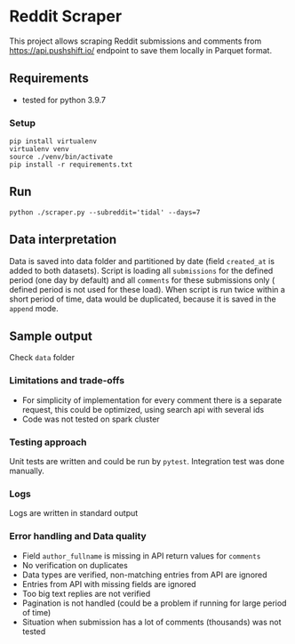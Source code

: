 # Reddit Scraper

This project allows scraping Reddit submissions and comments from https://api.pushshift.io/ endpoint to save them
locally in Parquet format.

## Requirements

- tested for python 3.9.7

### Setup

`pip install virtualenv`  
`virtualenv venv`  
`source ./venv/bin/activate`    
`pip install -r requirements.txt`

## Run

`python ./scraper.py --subreddit='tidal' --days=7`

## Data interpretation

Data is saved into data folder and partitioned by date (field `created_at` is added to both datasets). Script is loading
all `submissions` for the defined period (one day by default) and all `comments` for these submissions only (
defined period is not used for these load). When script is run twice within a short period of time, data would be
duplicated, because it is saved in the `append` mode.

## Sample output

Check `data` folder

### Limitations and trade-offs

- For simplicity of implementation for every comment there is a separate request, this could be optimized, using search
  api with several ids
- Code was not tested on spark cluster

### Testing approach

Unit tests are written and could be run by `pytest`. Integration test was done manually.

### Logs

Logs are written in standard output

### Error handling and Data quality

- Field `author_fullname` is missing in API return values for `comments`
- No verification on duplicates
- Data types are verified, non-matching entries from API are ignored
- Entries from API with missing fields are ignored
- Too big text replies are not verified
- Pagination is not handled (could be a problem if running for large period of time)
- Situation when submission has a lot of comments (thousands) was not tested
